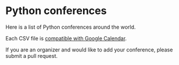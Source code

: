 # Python conferences

Here is a list of Python conferences around the world.

Each CSV file is [compatible with Google Calendar](https://support.google.com/calendar/answer/37118?hl=en).

If you are an organizer and would like to add your conference, please submit a pull request.

